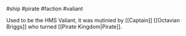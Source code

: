 #ship #pirate #faction #valiant

Used to be the HMS Valiant, it was mutinied by [[Captain]] [[Octavian Briggs]] who turned [[Pirate Kingdom|Pirate]].
